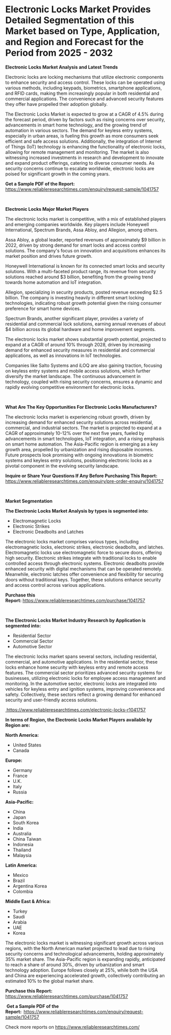 <p><h1>Electronic Locks Market Provides Detailed Segmentation of this Market based on Type, Application, and Region and Forecast for the Period from 2025 - 2032</h1></p><p><strong>Electronic Locks Market Analysis and Latest Trends</strong></p>
<p><p>Electronic locks are locking mechanisms that utilize electronic components to enhance security and access control. These locks can be operated using various methods, including keypads, biometrics, smartphone applications, and RFID cards, making them increasingly popular in both residential and commercial applications. The convenience and advanced security features they offer have propelled their adoption globally.</p><p>The Electronic Locks Market is expected to grow at a CAGR of 4.5% during the forecast period, driven by factors such as rising concerns over security, advancements in smart home technology, and the growing trend of automation in various sectors. The demand for keyless entry systems, especially in urban areas, is fueling this growth as more consumers seek efficient and safe access solutions. Additionally, the integration of Internet of Things (IoT) technology is enhancing the functionality of electronic locks, allowing for remote management and monitoring. The market is also witnessing increased investments in research and development to innovate and expand product offerings, catering to diverse consumer needs. As security concerns continue to escalate worldwide, electronic locks are poised for significant growth in the coming years.</p></p>
<p><strong>Get a Sample PDF of the Report:&nbsp;</strong> <a href="https://www.reliableresearchtimes.com/enquiry/request-sample/1041757?utm_campaign=2006&utm_medium=2&utm_source=Github&utm_content=ia&utm_term=16022025&utm_id=electronic-locks">https://www.reliableresearchtimes.com/enquiry/request-sample/1041757</a></p>
<p>&nbsp;</p>
<p><strong>Electronic Locks Major Market Players</strong></p>
<p><p>The electronic locks market is competitive, with a mix of established players and emerging companies worldwide. Key players include Honeywell International, Spectrum Brands, Assa Abloy, and Allegion, among others. </p><p>Assa Abloy, a global leader, reported revenues of approximately $9 billion in 2022, driven by strong demand for smart locks and access control solutions. The company's focus on innovation and acquisitions enhances its market position and drives future growth.</p><p>Honeywell International is known for its connected smart locks and security solutions. With a multi-faceted product range, its revenue from security solutions reached around $3 billion, benefiting from the growing trend towards home automation and IoT integration.</p><p>Allegion, specializing in security products, posted revenue exceeding $2.5 billion. The company is investing heavily in different smart locking technologies, indicating robust growth potential given the rising consumer preference for smart home devices.</p><p>Spectrum Brands, another significant player, provides a variety of residential and commercial lock solutions, earning annual revenues of about $4 billion across its global hardware and home improvement segments.</p><p>The electronic locks market shows substantial growth potential, projected to expand at a CAGR of around 10% through 2028, driven by increasing demand for enhanced security measures in residential and commercial applications, as well as innovations in IoT technologies.</p><p>Companies like Salto Systems and iLOQ are also gaining traction, focusing on keyless entry systems and mobile access solutions, which further diversify the market landscape. The continuous advancement in technology, coupled with rising security concerns, ensures a dynamic and rapidly evolving competitive environment for electronic locks.</p></p>
<p>&nbsp;</p>
<p><strong>What Are The Key Opportunities For Electronic Locks Manufacturers?</strong></p>
<p><p>The electronic locks market is experiencing robust growth, driven by increasing demand for enhanced security solutions across residential, commercial, and industrial sectors. The market is projected to expand at a CAGR of approximately 10-12% over the next five years, fueled by advancements in smart technologies, IoT integration, and a rising emphasis on smart home automation. The Asia-Pacific region is emerging as a key growth area, propelled by urbanization and rising disposable incomes. Future prospects look promising with ongoing innovations in biometric systems and keyless entry solutions, positioning electronic locks as a pivotal component in the evolving security landscape.</p></p>
<p><strong>Inquire or Share Your Questions If Any Before Purchasing This Report:</strong> <a href="https://www.reliableresearchtimes.com/enquiry/pre-order-enquiry/1041757?utm_campaign=2006&utm_medium=2&utm_source=Github&utm_content=ia&utm_term=16022025&utm_id=electronic-locks">https://www.reliableresearchtimes.com/enquiry/pre-order-enquiry/1041757</a></p>
<p>&nbsp;</p>
<p><strong>Market Segmentation</strong></p>
<p><strong>The Electronic Locks Market Analysis by types is segmented into:</strong></p>
<p><ul><li>Electromagnetic Locks</li><li>Electronic Strikes</li><li>Electronic Deadbolts and Latches</li></ul></p>
<p><p>The electronic locks market comprises various types, including electromagnetic locks, electronic strikes, electronic deadbolts, and latches. Electromagnetic locks use electromagnetic force to secure doors, offering high security. Electronic strikes integrate with traditional locks to enable controlled access through electronic systems. Electronic deadbolts provide enhanced security with digital mechanisms that can be operated remotely. Meanwhile, electronic latches offer convenience and flexibility for securing doors without traditional keys. Together, these solutions enhance security and access control across various applications.</p></p>
<p><strong>Purchase this Report:&nbsp;</strong><a href="https://www.reliableresearchtimes.com/purchase/1041757?utm_campaign=2006&utm_medium=2&utm_source=Github&utm_content=ia&utm_term=16022025&utm_id=electronic-locks">https://www.reliableresearchtimes.com/purchase/1041757</a></p>
<p>&nbsp;</p>
<p><strong>The Electronic Locks Market Industry Research by Application is segmented into:</strong></p>
<p><ul><li>Residential Sector</li><li>Commercial Sector</li><li>Automotive Sector</li></ul></p>
<p><p>The electronic locks market spans several sectors, including residential, commercial, and automotive applications. In the residential sector, these locks enhance home security with keyless entry and remote access features. The commercial sector prioritizes advanced security systems for businesses, utilizing electronic locks for employee access management and monitoring. In the automotive sector, electronic locks are integrated into vehicles for keyless entry and ignition systems, improving convenience and safety. Collectively, these sectors reflect a growing demand for enhanced security and user-friendly access solutions.</p></p>
<p><a href="https://www.reliableresearchtimes.com/electronic-locks-r1041757?utm_campaign=2006&utm_medium=2&utm_source=Github&utm_content=ia&utm_term=16022025&utm_id=electronic-locks">&nbsp;https://www.reliableresearchtimes.com/electronic-locks-r1041757</a></p>
<p><strong>In terms of Region, the Electronic Locks Market Players available by Region are:</strong></p>
<p>
    <p> <strong> North America: </strong>
        <ul>
            <li>United States</li>
            <li>Canada</li>
        </ul>
        </p> 
    <p> <strong> Europe: </strong>
        <ul>
            <li>Germany</li>
            <li>France</li>
            <li>U.K.</li>
            <li>Italy</li>
            <li>Russia</li>
        </ul>
        </p> 
    <p> <strong> Asia-Pacific: </strong>
        <ul>
            <li>China</li>
            <li>Japan</li>
            <li>South Korea</li>
            <li>India</li>
            <li>Australia</li>
            <li>China Taiwan</li>
            <li>Indonesia</li>
            <li>Thailand</li>
            <li>Malaysia</li>
        </ul>
        </p> 
    <p> <strong> Latin America: </strong>
        <ul>
            <li>Mexico</li>
            <li>Brazil</li>
            <li>Argentina Korea</li>
            <li>Colombia</li>
        </ul>
        </p> 
    <p> <strong> Middle East & Africa: </strong>
        <ul>
            <li>Turkey</li>
            <li>Saudi</li>
            <li>Arabia</li>
            <li>UAE</li>
            <li>Korea</li>
        </ul>
    </p>
    </p>
<p><p>The electronic locks market is witnessing significant growth across various regions, with the North American market projected to lead due to rising security concerns and technological advancements, holding approximately 35% market share. The Asia-Pacific region is expanding rapidly, anticipated to reach a share of around 30%, driven by urbanization and smart technology adoption. Europe follows closely at 25%, while both the USA and China are experiencing accelerated growth, collectively contributing an estimated 10% to the global market share.</p></p>
<p><strong>Purchase this Report: </strong><a href="https://www.reliableresearchtimes.com/purchase/1041757?utm_campaign=2006&utm_medium=2&utm_source=Github&utm_content=ia&utm_term=16022025&utm_id=electronic-locks">https://www.reliableresearchtimes.com/purchase/1041757</a></p>
<p>&nbsp;<strong>Get a Sample PDF of the Report:&nbsp;&nbsp;</strong><a href="https://www.reliableresearchtimes.com/enquiry/request-sample/1041757?utm_campaign=2006&utm_medium=2&utm_source=Github&utm_content=ia&utm_term=16022025&utm_id=electronic-locks">https://www.reliableresearchtimes.com/enquiry/request-sample/1041757</a></p>
<p><strong></strong></p>
<p>Check more reports on <a href="https://www.reliableresearchtimes.com/?utm_campaign=2006&utm_medium=2&utm_source=Github&utm_content=ia&utm_term=16022025&utm_id=electronic-locks">https://www.reliableresearchtimes.com/</a></p>